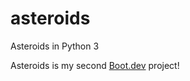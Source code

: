 # asteroids
Asteroids in Python 3

Asteroids is my second [Boot.dev](https://www.boot.dev) project!
